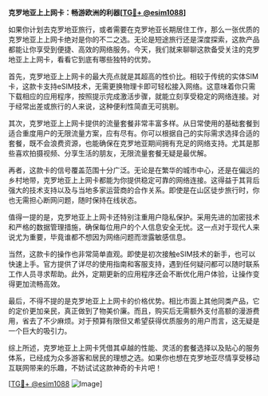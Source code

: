 **克罗地亚上上网卡：畅游欧洲的利器[[TG💪+ @esim1088](https://t.me/s/esim1088)]**

如果你计划去克罗地亚旅行，或者需要在克罗地亚长期居住工作，那么一张优质的克罗地亚上上网卡绝对是你的不二之选。无论是短途旅行还是深度探索，这款产品都能让你享受到便捷、高效的网络服务。今天，我们就来聊聊这款备受关注的克罗地亚上上网卡，看看它到底有哪些独特的优势。

首先，克罗地亚上上网卡的最大亮点就是其超高的性价比。相较于传统的实体SIM卡，这款卡支持eSIM技术，无需更换物理卡即可轻松接入网络。这意味着你只需下载相应的应用程序，按照提示完成激活步骤，就能立刻享受稳定的网络连接。对于经常出差或旅行的人来说，这种便利性简直无可挑剔。

其次，克罗地亚上上网卡提供的流量套餐非常丰富多样。从日常使用的基础套餐到适合重度用户的无限流量方案，应有尽有。你可以根据自己的实际需求选择合适的套餐，既不会浪费资源，也能确保在克罗地亚期间拥有充足的网络支持。尤其是那些喜欢拍摄视频、分享生活的朋友，无限流量套餐无疑是最优解。

再者，这款卡的信号覆盖范围十分广泛。无论是在繁华的城市中心，还是在偏远的乡村地带，克罗地亚上上网卡都能为你提供稳定可靠的网络连接。这得益于其背后强大的技术支持以及与当地多家运营商的合作关系。即使是在山区徒步旅行时，你也无需担心断网问题，随时保持在线状态。

值得一提的是，克罗地亚上上网卡还特别注重用户隐私保护。采用先进的加密技术和严格的数据管理措施，确保每位用户的个人信息安全无忧。这一点对于现代人来说尤为重要，毕竟谁都不想因为网络问题而泄露敏感信息。

当然，这款卡的操作也非常简单直观。即使是初次接触eSIM技术的新手，也可以快速上手。官方提供了详尽的使用指南和客服支持，遇到任何疑问都可以随时联系工作人员寻求帮助。此外，定期更新的应用程序还会不断优化用户体验，让操作变得更加流畅高效。

最后，不得不提的是克罗地亚上上网卡的价格优势。相比市面上其他同类产品，它的定价更加亲民，真正做到了物美价廉。而且，购买后无需额外支付高额的漫游费用，省去了不少麻烦。对于预算有限但又希望获得优质服务的用户而言，这无疑是一个巨大的吸引力。

综上所述，克罗地亚上上网卡凭借其卓越的性能、灵活的套餐选择以及贴心的服务体系，已经成为众多游客和居民的理想之选。如果你也想在克罗地亚尽情享受移动互联网带来的乐趣，不妨试试这款神奇的卡片吧！

[[TG💪+ @esim1088](https://t.me/s/esim1088) ![Image](https://i.postimg.cc/4NQfJmqS/Snipaste-2025-05-13-00-14-12.png)]